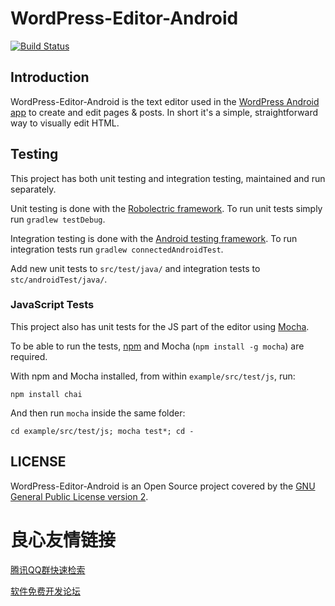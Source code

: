 # WordPress-Editor-Android #

[![Build Status](https://travis-ci.org/wordpress-mobile/WordPress-Editor-Android.svg?branch=develop)](https://travis-ci.org/wordpress-mobile/WordPress-Editor-Android)

## Introduction ##

WordPress-Editor-Android is the text editor used in the [WordPress Android app](https://github.com/wordpress-mobile/WordPress-Android) to create and edit pages & posts. In short it's a simple, straightforward way to visually edit HTML.

## Testing ##

This project has both unit testing and integration testing, maintained and run separately.

Unit testing is done with the [Robolectric framework](http://robolectric.org/). To run unit tests simply run `gradlew testDebug`.

Integration testing is done with the [Android testing framework](http://developer.android.com/tools/testing/testing_android.html). To run integration tests run `gradlew connectedAndroidTest`.

Add new unit tests to `src/test/java/` and integration tests to `stc/androidTest/java/`.

### JavaScript Tests ###

This project also has unit tests for the JS part of the editor using [Mocha](https://mochajs.org/).

To be able to run the tests, [npm](https://www.npmjs.com/) and Mocha (`npm install -g mocha`) are required.

With npm and Mocha installed, from within `example/src/test/js`, run:

    npm install chai

And then run `mocha` inside the same folder:

    cd example/src/test/js; mocha test*; cd -

## LICENSE ##

WordPress-Editor-Android is an Open Source project covered by the [GNU General Public License version 2](LICENSE.md).


 # 良心友情链接

[腾讯QQ群快速检索](http://u.720life.cn/s/8cf73f7c)

[软件免费开发论坛](http://u.720life.cn/s/bbb01dc0)